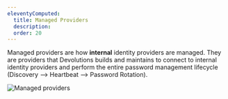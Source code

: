 ```yaml
---
eleventyComputed:
  title: Managed Providers
  description: 
  order: 20
---
```


Managed providers are how **internal** identity providers are managed. They are providers that Devolutions builds and maintains to connect to internal identity providers and perform the entire password management lifecycle (Discovery --> Heartbeat --> Password Rotation).

![Managed providers](https://cdnweb.devolutions.net/docs/docs_en_server_ServerOp2107.png)
